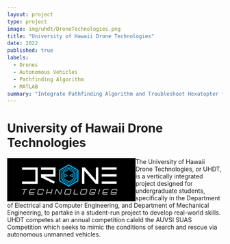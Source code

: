 ```yaml
---
layout: project
type: project
image: img/uhdt/DroneTechnologies.png
title: "University of Hawaii Drone Technologies"
date: 2022
published: true
labels:
  - Drones
  - Autonomous Vehicles
  - Pathfinding Algorithm
  - MATLAB
summary: "Integrate Pathfinding Algorithm and Troubleshoot Hexatopter for AUVSI SUAS Competition"
---
```


# University of Hawaii Drone Technologies
<img align ="left" width="300px" class="rounded float-start pe-4" src="../img/UHDT/DroneTechnologies.png">The University of Hawaii Drone Technologies, or UHDT, is a vertically integrated project designed for undergraduate students, specifically in the Department of Electrical and Computer Engineering, and Department of Mechanical Engineering, to partake in a student-run project to develop real-world skills. UHDT competes at an annual competition caleld the AUVSI SUAS Competition which seeks to mimic the conditions of search and rescue via autonomous unmanned vehicles.

